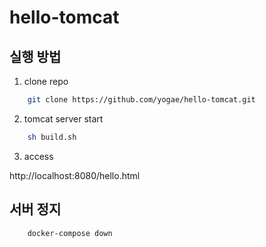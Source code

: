 # hello-tomcat

## 실행 방법

1. clone repo  
```bash
    git clone https://github.com/yogae/hello-tomcat.git
```

2. tomcat server start
```bash
    sh build.sh
```

3. access

http://localhost:8080/hello.html

## 서버 정지

```bash
    docker-compose down
```

